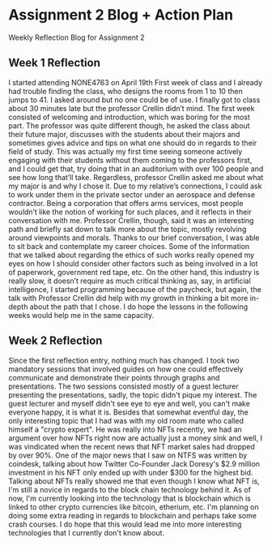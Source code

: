 # Assignment 2 Blog + Action Plan
Weekly Reflection Blog for Assignment 2

## Week 1 Reflection

  I started attending NONE4763 on April 19th First week of class and I already had trouble finding the class, who designs the rooms from 1 to 10 then jumps to 41. I asked around but no one could be of use. I finally got to class about 30 minutes late but the professor Crellin didn’t mind. The first week consisted of welcoming and introduction, which was boring for the most part. The professor was quite different though, he asked the class about their future major, discusses with the students about their majors and sometimes gives advice and tips on what one should do in regards to their field of study. This was actually my first time seeing someone actively engaging with their students without them coming to the professors first, and I could get that, try doing that in an auditorium with over 100 people and see how long that’ll take. Regardless, professor Crellin asked me about what my major is and why I chose it. Due to my relative’s connections, I could ask to work under them in the private sector under an aerospace and defense contractor. Being a corporation that offers arms services, most people wouldn’t like the notion of working for such places, and it reflects in their conversation with me. Professor Crellin, though, said it was an interesting path and briefly sat down to talk more about the topic, mostly revolving around viewpoints and morals. Thanks to our brief conversation, I was able to sit back and contemplate my career choices. Some of the information that we talked about regarding the ethics of such works really opened my eyes on how I should consider other factors such as being involved in a lot of paperwork, government red tape, etc. On the other hand, this industry is really slow, it doesn’t require as much critical thinking as, say, in artificial intelligence, I started programming because of the paycheck, but again, the talk with Professor Crellin did help with my growth in thinking a bit more in-depth about the path that I chose. I do hope the lessons in the following weeks would help me in the same capacity.


## Week 2 Reflection

  Since the first reflection entry, nothing much has changed. I took two mandatory sessions that involved guides on how one could effectively communicate and demonstrate their points through graphs and presentations. The two sessions consisted mostly of a guest lecturer presenting the presentations, sadly, the topic didn't pique my interest. The guest lecturer and myself didn't see eye to eye and well, you can't make everyone happy, it is what it is. Besides that somewhat eventful day, the only interesting topic that I had was with my old room mate who called himself a "crypto expert". He was really into NFTs recently, we had an argument over how NFTs right now are actually just a money sink and well, I was vindicated when the recent news that NFT market sales had dropped by over 90%. One of the major news that I saw on NTFS was written by coindesk, talking about how Twitter Co-Founder Jack Doresy's $2.9 million investment in his NFT only ended up with under $300 for the highest bid. Talking about NFTs really showed me that even though I know what NFT is, I'm still a novice in regards to the block chain technology behind it. As of now, I'm currently looking into the technology that is blockchain which is linked to other crypto currencies like bitcoin, etherium, etc. I'm planning on doing some extra reading in regards to blockchain and perhaps take some crash courses. I do hope that this would lead me into more interesting technologies that I currently don't know about.

